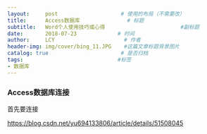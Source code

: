 ```yaml
---
layout:     post                    # 使用的布局（不需要改）
title:      Access数据库               # 标题 
subtitle:   Word个人使用技巧或心得                        #副标题
date:       2018-07-23             # 时间
author:     LCY                      # 作者
header-img: img/cover/bing_11.JPG    #这篇文章标题背景图片
catalog: true                       # 是否归档
tags:                              #标签
- 数据库
---
```


### Access数据库连接

首先要连接

https://blog.csdn.net/yu694133806/article/details/51508045